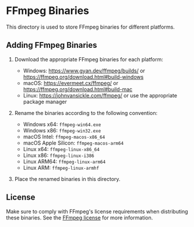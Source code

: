 # FFmpeg Binaries

This directory is used to store FFmpeg binaries for different platforms.

## Adding FFmpeg Binaries

1. Download the appropriate FFmpeg binaries for each platform:
   - Windows: https://www.gyan.dev/ffmpeg/builds/ or https://ffmpeg.org/download.html#build-windows
   - macOS: https://evermeet.cx/ffmpeg/ or https://ffmpeg.org/download.html#build-mac
   - Linux: https://johnvansickle.com/ffmpeg/ or use the appropriate package manager

2. Rename the binaries according to the following convention:
   - Windows x64: `ffmpeg-win64.exe`
   - Windows x86: `ffmpeg-win32.exe`
   - macOS Intel: `ffmpeg-macos-x86_64`
   - macOS Apple Silicon: `ffmpeg-macos-arm64`
   - Linux x64: `ffmpeg-linux-x86_64`
   - Linux x86: `ffmpeg-linux-i386`
   - Linux ARM64: `ffmpeg-linux-arm64`
   - Linux ARM: `ffmpeg-linux-armhf`

3. Place the renamed binaries in this directory.

## License

Make sure to comply with FFmpeg's license requirements when distributing these binaries.
See the [FFmpeg license](https://ffmpeg.org/legal.html) for more information. 